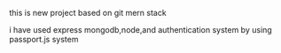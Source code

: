 this is new project based on git mern stack

i have used express mongodb,node,and authentication system by using passport.js system
